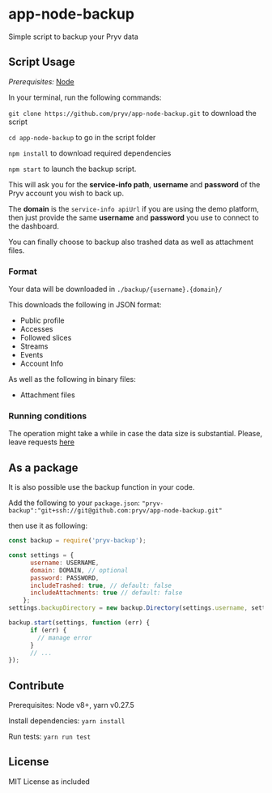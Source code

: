 # app-node-backup

<!--
[![Build Status](https://travis-ci.org/pryv/app-node-backup.svg?branch=master)](https://travis-ci.org/pryv/app-node-backup)
[![Coverage Status](https://coveralls.io/repos/github/pryv/app-node-backup/badge.svg?branch=master)](https://coveralls.io/github/pryv/app-node-backup?branch=master)
-->

Simple script to backup your Pryv data

## Script Usage

*Prerequisites:* [Node](https://nodejs.org/en/)

In your terminal, run the following commands:

`git clone https://github.com/pryv/app-node-backup.git` to download the script

`cd app-node-backup` to go in the script folder

`npm install` to download required dependencies

`npm start` to launch the backup script. 

This will ask you for the **service-info path**, **username** and **password** of the Pryv account you wish to back up.

The **domain** is the `service-info apiUrl` if you are using the demo platform, then just provide the same **username** and **password** you use to connect to the dashboard.

You can finally choose to backup also trashed data as well as attachment files.

### Format

Your data will be downloaded in `./backup/{username}.{domain}/`

This downloads the following in JSON format:  
* Public profile
* Accesses
* Followed slices
* Streams
* Events
* Account Info

As well as the following in binary files:
* Attachment files

### Running conditions

The operation might take a while in case the data size is substantial. Please, leave requests [here](https://github.com/pryv/app-node-backup/issues)

## As a package

It is also possible use the backup function in your code.

Add the following to your `package.json`: `"pryv-backup":"git+ssh://git@github.com:pryv/app-node-backup.git"`

then use it as following:

```javascript
const backup = require('pryv-backup');

const settings = {
      username: USERNAME,  
      domain: DOMAIN, // optional  
      password: PASSWORD,  
      includeTrashed: true, // default: false  
      includeAttachments: true // default: false
    };  
settings.backupDirectory = new backup.Directory(settings.username, settings.domain);  

backup.start(settings, function (err) {  
      if (err) {  
        // manage error  
      }  
      // ...  
});  
```

## Contribute

Prerequisites: Node v8+, yarn v0.27.5

Install dependencies: `yarn install`

Run tests: `yarn run test`

## License

MIT License as included
